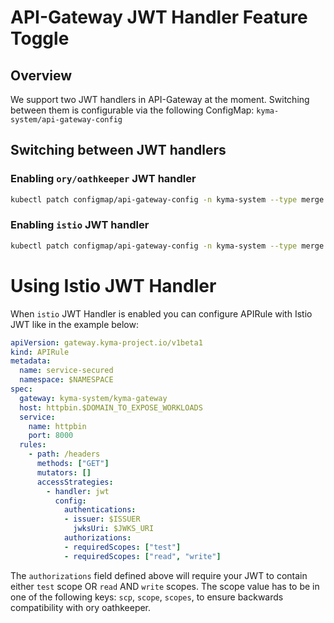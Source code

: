 # API-Gateway JWT Handler Feature Toggle

## Overview

We support two JWT handlers in API-Gateway at the moment. Switching between them is configurable via the following ConfigMap: `kyma-system/api-gateway-config`

## Switching between JWT handlers

### Enabling `ory/oathkeeper` JWT handler

``` sh
kubectl patch configmap/api-gateway-config -n kyma-system --type merge -p '{"data":{"api-gateway-config":"jwtHandler: ory"}}'
```

### Enabling `istio` JWT handler

``` sh
kubectl patch configmap/api-gateway-config -n kyma-system --type merge -p '{"data":{"api-gateway-config":"jwtHandler: istio"}}'
```

# Using Istio JWT Handler

When `istio` JWT Handler is enabled you can configure APIRule with Istio JWT like in the example below:

```yaml
apiVersion: gateway.kyma-project.io/v1beta1
kind: APIRule
metadata:
  name: service-secured
  namespace: $NAMESPACE
spec:
  gateway: kyma-system/kyma-gateway
  host: httpbin.$DOMAIN_TO_EXPOSE_WORKLOADS
  service:
    name: httpbin
    port: 8000
  rules:
    - path: /headers
      methods: ["GET"]
      mutators: []
      accessStrategies:
        - handler: jwt
          config:
            authentications:
            - issuer: $ISSUER
              jwksUri: $JWKS_URI
            authorizations:
            - requiredScopes: ["test"]
            - requiredScopes: ["read", "write"]
```

The `authorizations` field defined above will require your JWT to contain either `test` scope OR `read` AND `write` scopes. The scope value has to be in one of the following keys: `scp`, `scope`, `scopes`, to ensure backwards compatibility with ory oathkeeper.